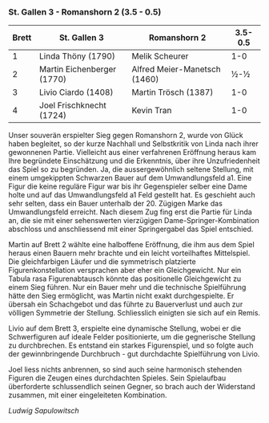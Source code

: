 ### St. Gallen 3 - Romanshorn 2 (3.5 - 0.5)

| Brett | St. Gallen 3               | Romanshorn 2                 | 3.5-0.5 |
|-------|----------------------------|------------------------------|---------|
| 1     | Linda Thöny (1790)         | Melik Scheurer               | 1-0     |
| 2     | Martin Eichenberger (1770) | Alfred Meier-Manetsch (1460) | ½-½     |
| 3     | Livio Ciardo (1408)        | Martin Trösch (1387)         | 1-0     |
| 4     | Joel Frischknecht (1724)   | Kevin Tran                   | 1-0     |

Unser souverän erspielter Sieg gegen Romanshorn 2, wurde von Glück haben begleitet, so der kurze Nachhall und
Selbstkritik von Linda nach ihrer gewonnenen Partie. Vielleicht aus einer verfahrenen Eröffnung heraus kam Ihre
begründete Einschätzung und die Erkenntnis, über ihre Unzufriedenheit das Spiel so zu begründen. Ja, die
aussergewöhnlich seltene Stellung, mit einem umgekippten Schwarzen Bauer auf dem Umwandlungsfeld a1. Eine Figur die
keine reguläre Figur war bis ihr Gegenspieler selber eine Dame holte und auf das Umwandlungsfeld a1 Feld gestellt hat.
Es geschieht auch sehr selten, dass ein Bauer unterhalb der 20. Zügigen Marke das Umwandlungsfeld erreicht. Nach diesem
Zug fing erst die Partie für Linda an, die sie mit einer sehenswerten vierzügigen Dame-Springer-Kombination abschloss
und anschliessend mit einer Springergabel das Spiel entschied.

Martin auf Brett 2 wählte eine halboffene Eröffnung, die
ihm aus dem Spiel heraus einen Bauern mehr brachte und ein leicht vorteilhaftes Mittelspiel. Die gleichfarbigen
Läufer und die symmetrisch platzierte Figurenkonstellation versprachen aber eher ein Gleichgewicht. Nur ein Tabula rasa
Figurenabtausch könnte das positionelle Gleichgewicht zu einem Sieg führen. Nur ein Bauer mehr und die technische
Spielführung hätte den Sieg ermöglicht, was Martin nicht exakt durchgespielte. Er übersah ein Schachgebot und das führte
zu Bauerverlust und auch zur völligen Symmetrie der Stellung. Schliesslich einigten sie sich auf ein Remis.

Livio auf
dem Brett 3, erspielte eine dynamische Stellung, wobei er die Schwerfiguren auf ideale Felder positionierte, um die
gegnerische Stellung zu durchbrechen. Es entstand ein starkes Figurenspiel, und so folgte auch der gewinnbringende
Durchbruch - gut durchdachte Spielführung von Livio.

Joel liess nichts anbrennen, so sind auch seine harmonisch stehenden
Figuren die Zeugen eines durchdachten Spieles. Sein Spielaufbau überforderte schlussendlich seinen Gegner, so
brach auch der Widerstand zusammen, mit einer eingeleiteten Kombination.

_Ludwig Sapulowitsch_
